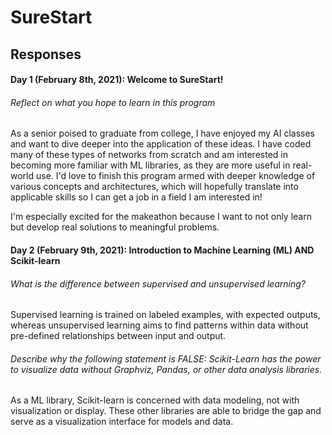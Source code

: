 # SureStart

## Responses
#### Day 1 (February 8th, 2021): Welcome to SureStart!
###### Reflect on what you hope to learn in this program

As a senior poised to graduate from college, I have enjoyed my AI classes and want to dive deeper into the application of these ideas. I have coded many of these types of networks from scratch and am interested in becoming more familiar with ML libraries, as they are more useful in real-world use. I'd love to finish this program armed with deeper knowledge of various concepts and architectures, which will hopefully translate into applicable skills so I can get a job in a field I am interested in!

I'm especially excited for the makeathon because I want to not only learn but develop real solutions to meaningful problems.

#### Day 2 (February 9th, 2021): Introduction to Machine Learning (ML) AND Scikit-learn
###### What is the difference between supervised and unsupervised learning? 

Supervised learning is trained on labeled examples, with expected outputs, whereas unsupervised learning aims to find patterns within data without pre-defined relationships between input and output.

###### Describe why the following statement is FALSE: Scikit-Learn has the power to visualize data without Graphviz, Pandas, or other data analysis libraries.
As a ML library, Scikit-learn is concerned with data modeling, not with visualization or display. These other libraries are able to bridge the gap and serve as a visualization interface for models and data.
